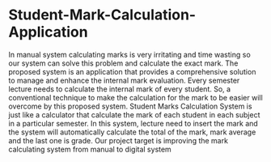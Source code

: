 # Student-Mark-Calculation-Application

In manual system calculating marks is very irritating and time wasting so our system 
can solve this problem and calculate the exact mark. The proposed system is an 
application that provides a comprehensive solution to manage and enhance the 
internal mark evaluation. Every semester lecture needs to calculate the internal mark 
of every student. So, a conventional technique to make the calculation for the mark 
to be easier will overcome by this proposed system.
Student Marks Calculation System is just like a calculator that calculate the mark of 
each student in each subject in a particular semester. In this system, lecture need to 
insert the mark and the system will automatically calculate the total of the mark, 
mark average and the last one is grade. Our project target is improving the mark 
calculating system from manual to digital system
